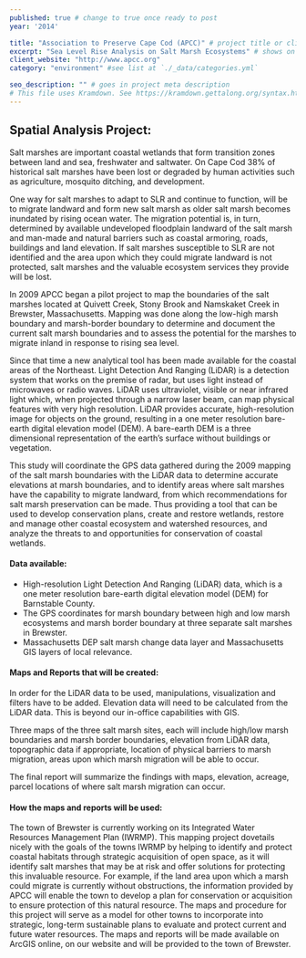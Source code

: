 ```yaml
---
published: true # change to true once ready to post
year: '2014'

title: "Association to Preserve Cape Cod (APCC)" # project title or client name
excerpt: "Sea Level Rise Analysis on Salt Marsh Ecosystems" # shows on project list page
client_website: "http://www.apcc.org"
category: "environment" #see list at `./_data/categories.yml`

seo_description: "" # goes in project meta description
# This file uses Kramdown. See https://kramdown.gettalong.org/syntax.html for syntax
---
```


## Spatial Analysis Project:
Salt marshes are important coastal wetlands that form transition zones between land and sea, freshwater and saltwater. On Cape Cod 38% of historical salt marshes have been lost or degraded by human activities such as agriculture, mosquito ditching, and development.

One way for salt marshes to adapt to SLR and continue to function, will be to migrate landward and form new salt marsh as older salt marsh becomes inundated by rising ocean water. The migration potential is, in turn, determined by available undeveloped floodplain landward of the salt marsh and man-made and natural barriers such as coastal armoring, roads, buildings and land elevation. If salt marshes susceptible to SLR are not identified and the area upon which they could migrate landward is not protected, salt marshes and the valuable ecosystem services they provide will be lost.

In 2009 APCC began a pilot project to map the boundaries of the salt marshes located at Quivett Creek, Stony Brook and Namskaket Creek in Brewster, Massachusetts. Mapping was done along the low-high marsh boundary and marsh-border boundary to determine and document the current salt marsh boundaries and to assess the potential for the marshes to migrate inland in response to rising sea level.

Since that time a new analytical tool has been made available for the coastal areas of the Northeast. Light Detection And Ranging (LiDAR) is a detection system that works on the premise of radar, but uses light instead of microwaves or radio waves. LiDAR uses ultraviolet, visible or near infrared light which, when projected through a narrow laser beam, can map physical features with very high resolution. LiDAR provides accurate, high-resolution image for objects on the ground, resulting in a one meter resolution bare-earth digital elevation model (DEM). A bare-earth DEM is a three dimensional representation of the earth’s surface without buildings or vegetation.

This study will coordinate the GPS data gathered during the 2009 mapping of the salt marsh boundaries with the LiDAR data to determine accurate elevations at marsh boundaries, and to identify areas where salt marshes have the capability to migrate landward, from which recommendations for salt marsh preservation can be made. Thus providing a tool that can be used to develop conservation plans, create and restore wetlands, restore and manage other coastal ecosystem and watershed resources, and analyze the threats to and opportunities for conservation of coastal wetlands.

#### Data available:
- High-resolution Light Detection And Ranging (LiDAR) data, which is a one meter resolution bare-earth digital elevation model (DEM) for Barnstable County.
- The GPS coordinates for marsh boundary between high and low marsh ecosystems and marsh border boundary at three separate salt marshes in Brewster.
- Massachusetts DEP salt marsh change data layer and Massachusetts GIS layers of local relevance.

#### Maps and Reports that will be created:
In order for the LiDAR data to be used, manipulations, visualization and filters have to be added. Elevation data will need to be calculated from the LiDAR data. This is beyond our in-office capabilities with GIS.

Three maps of the three salt marsh sites, each will include high/low marsh boundaries and marsh border boundaries, elevation from LiDAR data, topographic data if appropriate, location of physical barriers to marsh migration, areas upon which marsh migration will be able to occur.

The final report will summarize the findings with maps, elevation, acreage, parcel locations of where salt marsh migration can occur.

#### How the maps and reports will be used:
The town of Brewster is currently working on its Integrated Water Resources Management Plan (IWRMP). This mapping project dovetails nicely with the goals of the towns IWRMP by helping to identify and protect coastal habitats through strategic acquisition of open space, as it will identify salt marshes that may be at risk and offer solutions for protecting this invaluable resource. For example, if the land area upon which a marsh could migrate is currently without obstructions, the information provided by APCC will enable the town to develop a plan for conservation or acquisition to ensure protection of this natural resource. The maps and procedure for this project will serve as a model for other towns to incorporate into strategic, long-term sustainable plans to evaluate and protect current and future water resources. The maps and reports will be made available on ArcGIS online, on our website and will be provided to the town of Brewster.
